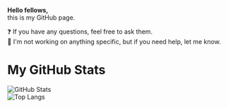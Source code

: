 **Hello fellows,**  
this is my GitHub page.

:question: If you have any questions, feel free to ask them.  
:briefcase: I'm not working on anything specific, but if you need help, let me know.  

# My GitHub Stats  
![GitHub Stats](https://github-readme-stats.vercel.app/api?username=cr4nkst4r&theme=github_dark&langs_count=10)  
![Top Langs](https://github-readme-stats.vercel.app/api/top-langs/?username=cr4nkst4r&theme=github_dark&layout=compact)
